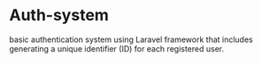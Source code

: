 # Auth-system
basic authentication system using Laravel framework that includes generating a unique identifier (ID) for each registered user.
